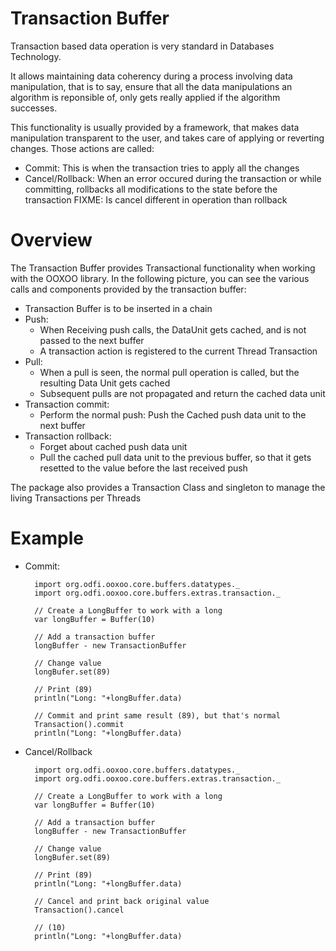 Transaction Buffer
==========================


Transaction based data operation is very standard in Databases Technology.

It allows maintaining data coherency during a process involving data manipulation,
that is to say, ensure that all the data manipulations an algorithm is reponsible of, only gets really applied if the algorithm successes.

This functionality is usually provided by a framework, that makes data manipulation transparent to the user, and takes care of applying or reverting changes.
Those actions are called:

- Commit: This is when the transaction tries to apply all the changes
- Cancel/Rollback: When an error occured during the transaction or while committing, rollbacks all modifications to the state before the transaction
  FIXME: Is cancel different in operation than rollback

# Overview


The Transaction Buffer provides Transactional functionality when working with the OOXOO library.
In the following picture, you can see the various calls and components provided by the transaction buffer:



- Transaction Buffer is to be inserted in a chain
- Push:
	- When Receiving push calls, the DataUnit gets cached, and is not passed to the next buffer
	- A transaction action is registered to the current Thread Transaction
- Pull:
	- When a pull is seen, the normal pull operation is called, but the resulting Data Unit gets cached
	- Subsequent pulls are not propagated and return the cached data unit
- Transaction commit:
	- Perform the normal push: Push the Cached push data unit to the next buffer
- Transaction rollback:
	- Forget about cached push data unit
	- Pull the cached pull data unit to the previous buffer, so that it gets resetted to the value before the last received push

The package also provides a Transaction Class and singleton to manage the living Transactions per Threads

# Example

- Commit:


	
		import org.odfi.ooxoo.core.buffers.datatypes._
		import org.odfi.ooxoo.core.buffers.extras.transaction._

		// Create a LongBuffer to work with a long
		var longBuffer = Buffer(10)

		// Add a transaction buffer
		longBuffer - new TransactionBuffer

		// Change value
		longBufer.set(89)

		// Print (89)
		println("Long: "+longBuffer.data)

		// Commit and print same result (89), but that's normal
		Transaction().commit
		println("Long: "+longBuffer.data)


- Cancel/Rollback

		import org.odfi.ooxoo.core.buffers.datatypes._
		import org.odfi.ooxoo.core.buffers.extras.transaction._

		// Create a LongBuffer to work with a long
		var longBuffer = Buffer(10)

		// Add a transaction buffer
		longBuffer - new TransactionBuffer

		// Change value
		longBufer.set(89)

		// Print (89)
		println("Long: "+longBuffer.data)

		// Cancel and print back original value
		Transaction().cancel

		// (10)
		println("Long: "+longBuffer.data)
